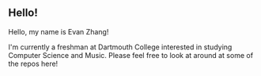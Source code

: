 ## Hello!

Hello, my name is Evan Zhang!

I'm currently a freshman at Dartmouth College interested in studying Computer Science and Music.  Please feel free to look at around at some of the repos here!

